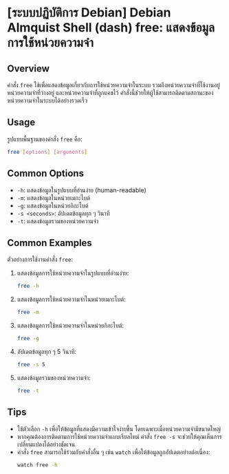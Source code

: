 # [ระบบปฏิบัติการ Debian] Debian Almquist Shell (dash) free: แสดงข้อมูลการใช้หน่วยความจำ

## Overview
คำสั่ง `free` ใช้เพื่อแสดงข้อมูลเกี่ยวกับการใช้หน่วยความจำในระบบ รวมถึงหน่วยความจำที่ใช้งานอยู่ หน่วยความจำที่ว่างอยู่ และหน่วยความจำที่ถูกแคชไว้ คำสั่งนี้ช่วยให้ผู้ใช้สามารถติดตามสถานะของหน่วยความจำในระบบได้อย่างรวดเร็ว

## Usage
รูปแบบพื้นฐานของคำสั่ง `free` คือ:

```bash
free [options] [arguments]
```

## Common Options
- `-h`: แสดงข้อมูลในรูปแบบที่อ่านง่าย (human-readable)
- `-m`: แสดงข้อมูลในหน่วยเมกะไบต์
- `-g`: แสดงข้อมูลในหน่วยกิกะไบต์
- `-s <seconds>`: อัปเดตข้อมูลทุก ๆ <seconds> วินาที
- `-t`: แสดงข้อมูลรวมของหน่วยความจำ

## Common Examples
ตัวอย่างการใช้งานคำสั่ง `free`:

1. แสดงข้อมูลการใช้หน่วยความจำในรูปแบบที่อ่านง่าย:
   ```bash
   free -h
   ```

2. แสดงข้อมูลการใช้หน่วยความจำในหน่วยเมกะไบต์:
   ```bash
   free -m
   ```

3. แสดงข้อมูลการใช้หน่วยความจำในหน่วยกิกะไบต์:
   ```bash
   free -g
   ```

4. อัปเดตข้อมูลทุก ๆ 5 วินาที:
   ```bash
   free -s 5
   ```

5. แสดงข้อมูลรวมของหน่วยความจำ:
   ```bash
   free -t
   ```

## Tips
- ใช้ตัวเลือก `-h` เพื่อให้ข้อมูลที่แสดงมีความเข้าใจง่ายขึ้น โดยเฉพาะเมื่อหน่วยความจำมีขนาดใหญ่
- หากคุณต้องการติดตามการใช้หน่วยความจำแบบเรียลไทม์ คำสั่ง `free -s` จะช่วยให้คุณเห็นการเปลี่ยนแปลงได้อย่างชัดเจน
- คำสั่ง `free` สามารถใช้ร่วมกับคำสั่งอื่น ๆ เช่น `watch` เพื่อให้ข้อมูลถูกอัปเดตอย่างต่อเนื่อง:
  ```bash
  watch free -h
  ```